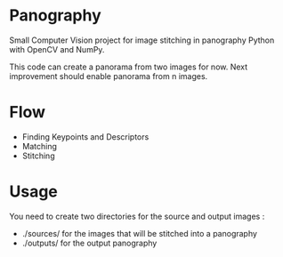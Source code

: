 # Panography
Small Computer Vision project for image stitching in panography
Python with OpenCV and NumPy.

This code can create a panorama from two images for now.
Next improvement should enable panorama from n images.

# Flow
* Finding Keypoints and Descriptors
* Matching
* Stitching


# Usage
You need to create two directories for the source and output images :
* ./sources/ for the images that will be stitched into a panography
* ./outputs/ for the output panography

